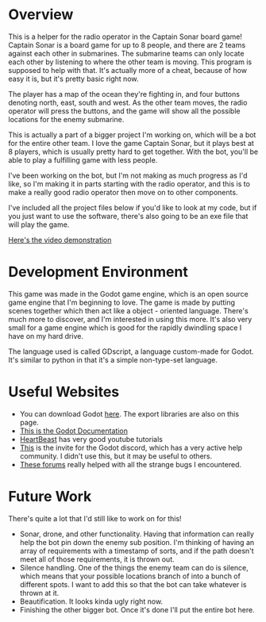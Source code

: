 # Overview

This is a helper for the radio operator in the Captain Sonar board game! Captain Sonar is a board game for up to 8 people, and there are 2 teams against each other in submarines. The submarine teams can only locate each other by listening to where the other team is moving. This program is supposed to help with that. It's actually more of a cheat, because of how easy it is, but it's pretty basic right now.

The player has a map of the ocean they're fighting in, and four buttons denoting north, east, south and west. As the other team moves, the radio operator will press the buttons, and the game will show all the possible locations for the enemy submarine.

This is actually a part of a bigger project I'm working on, which will be a bot for the entire other team. I love the game Captain Sonar, but it plays best at 8 players, which is usually pretty hard to get together. With the bot, you'll be able to play a fulfilling game with less people. 

I've been working on the bot, but I'm not making as much progress as I'd like, so I'm making it in parts starting with the radio operator, and this is to make a really good radio operator then move on to other components.

I've included all the project files below if you'd like to look at my code, but if you just want to use the software, there's also going to be an exe file that will play the game.

[Here's the video demonstration](http://youtube.link.goes.here)

# Development Environment

This game was made in the Godot game engine, which is an open source game engine that I'm beginning to love. The game is made by putting scenes together which then act like a object - oriented language. There's much more to discover, and I'm interested in using this more. It's also very small for a game engine which is good for the rapidly dwindling space I have on my hard drive.

The language used is called GDscript, a language custom-made for Godot. It's similar to python in that it's a simple non-type-set language. 

# Useful Websites

* You can download Godot [here](https://godotengine.org/download/windows). The export libraries are also on this page.
* [This is the Godot Documentation](https://docs.godotengine.org/en/stable/index.html)
* [HeartBeast](https://www.youtube.com/user/uheartbeast) has very good youtube tutorials
* [This](https://discord.com/invite/zH7NUgz) is the invite for the Godot discord, which has a very active help community. I didn't use this, but it may be useful to others.
* [These forums](https://godotforums.org/) really helped with all the strange bugs I encountered.

# Future Work

There's quite a lot that I'd still like to work on for this!
* Sonar, drone, and other functionality. Having that information can really help the bot pin down the enemy sub position. I'm thinking of having an array of requirements with a timestamp of sorts, and if the path doesn't meet all of those requirements, it is thrown out.
* Silence handling. One of the things the enemy team can do is silence, which means that your possible locations branch of into a bunch of different spots. I want to add this so that the bot can take whatever is thrown at it.
* Beautification. It looks kinda ugly right now.
* Finishing the other bigger bot. Once it's done I'll put the entire bot here.